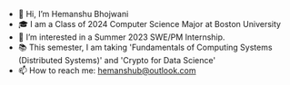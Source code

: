 - 👋 Hi, I’m Hemanshu Bhojwani
- 🎓 I am a Class of 2024 Computer Science Major at Boston University
- 👀 I’m interested in a Summer 2023 SWE/PM Internship.
- 📚 This semester, I am taking 'Fundamentals of Computing Systems (Distributed Systems)' and 'Crypto for Data Science'
- 📫 How to reach me: hemanshub@outlook.com
<!--- - 🌱 I’m currently learning Computer Systems & C -->
<!--- - 💞️ I’m looking to collaborate on ... -->

<!--- - 💻 I am currently learning React -->


<!---
hemanshu-bhojwani/hemanshu-bhojwani is a ✨ special ✨ repository because its `README.md` (this file) appears on your GitHub profile.
You can click the Preview link to take a look at your changes.
--->
